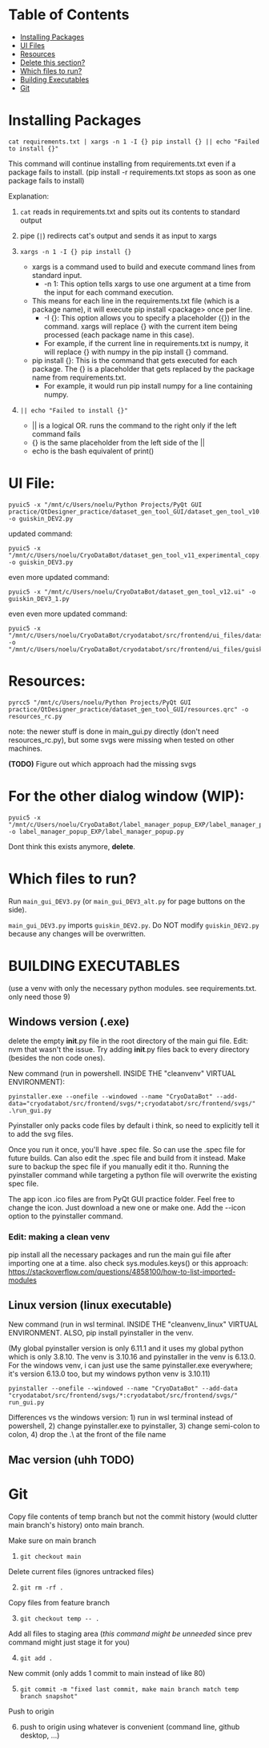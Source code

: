 # Table of Contents

- [Installing Packages](#installing-packages)
- [UI Files](#ui-file)
- [Resources](#resources)
- [Delete this section?](#for-the-other-dialog-window-wip)
- [Which files to run?](#which-files-to-run)
- [Building Executables](#building-executables)
- [Git](#git)
<!-- square brackets are the name of the table of contents entry, hashtags are the anchors to the sections below, all lowercase and replace spaces (and special charas like parens and question mark) with hyphens -->
<!-- https://stackoverflow.com/questions/2822089/how-to-link-to-part-of-the-same-document-in-markdown -->

# Installing Packages
```
cat requirements.txt | xargs -n 1 -I {} pip install {} || echo "Failed to install {}"
```
This command will continue installing from requirements.txt even if a package fails to install. (pip install -r requirements.txt stops as soon as one package fails to install)

Explanation:
1. ```cat``` reads in requirements.txt and spits out its contents to standard output

2. pipe (```|```) redirects cat's output and sends it as input to xargs

3. ```xargs -n 1 -I {} pip install {}```
    - xargs is a command used to build and execute command lines from standard input.
        - -n 1: This option tells xargs to use one argument at a time from the input for each command execution.
    - This means for each line in the requirements.txt file (which is a package name), it will execute pip install \<package\> once per line.
        - -I {}: This option allows you to specify a placeholder ({}) in the command. xargs will replace {} with the current item being processed (each package name in this case).
        -   For example, if the current line in requirements.txt is numpy, it will replace {} with numpy in the pip install {} command.
    - pip install {}: This is the command that gets executed for each package. The {} is a placeholder that gets replaced by the package name from requirements.txt.
        - For example, it would run pip install numpy for a line containing numpy.

4. ```|| echo "Failed to install {}"```
    - || is a logical OR. runs the command to the right only if the left command fails
    - {} is the same placeholder from the left side of the ||
    - echo is the bash equivalent of print()

# UI File:
```
pyuic5 -x "/mnt/c/Users/noelu/Python Projects/PyQt GUI practice/QtDesigner_practice/dataset_gen_tool_GUI/dataset_gen_tool_v10.ui" -o guiskin_DEV2.py
```
updated command:
```
pyuic5 -x "/mnt/c/Users/noelu/CryoDataBot/dataset_gen_tool_v11_experimental_copy.ui" -o guiskin_DEV3.py
```
even more updated command:
```
pyuic5 -x "/mnt/c/Users/noelu/CryoDataBot/dataset_gen_tool_v12.ui" -o guiskin_DEV3_1.py
```
even even more updated command:
```
pyuic5 -x "/mnt/c/Users/noelu/CryoDataBot/cryodatabot/src/frontend/ui_files/dataset_gen_tool_v12.ui" -o "/mnt/c/Users/noelu/CryoDataBot/cryodatabot/src/frontend/ui_files/guiskin_DEV3_1.py"
```

# Resources:
```
pyrcc5 "/mnt/c/Users/noelu/Python Projects/PyQt GUI practice/QtDesigner_practice/dataset_gen_tool_GUI/resources.qrc" -o resources_rc.py
```

note: the newer stuff is done in main_gui.py directly (don't need resources_rc.py), but some svgs were missing when tested on other machines.

**(TODO)** Figure out which approach had the missing svgs


# For the other dialog window (WIP):
```
pyuic5 -x "/mnt/c/Users/noelu/CryoDataBot/label_manager_popup_EXP/label_manager_popup.ui" -o label_manager_popup_EXP/label_manager_popup.py
```
Dont think this exists anymore, **delete**.

# Which files to run?
Run ```main_gui_DEV3.py``` (or ```main_gui_DEV3_alt.py``` for page buttons on the side). 

```main_gui_DEV3.py``` imports ```guiskin_DEV2.py```. Do NOT modify ```guiskin_DEV2.py``` because any changes will be overwritten.





# BUILDING EXECUTABLES
(use a venv with only the necessary python modules. see requirements.txt. only need those 9)
## Windows version (.exe)
delete the empty __init__.py file in the root directory of the main gui file. Edit: nvm that wasn't the issue. Try adding __init__.py files back to every directory (besides the non code ones).

New command (run in powershell. INSIDE THE "cleanvenv" VIRTUAL ENVIRONMENT): 
```
pyinstaller.exe --onefile --windowed --name "CryoDataBot" --add-data="cryodatabot/src/frontend/svgs/*;cryodatabot/src/frontend/svgs/" .\run_gui.py
```
Pyinstaller only packs code files by default i think, so need to explicitly tell it to add the svg files.

[//]: # (Comment syntax, can replace parens with double quotes)
[//]: # (Same thing but with console. THe --windowed option disables console.)
[//]: # (pyinstaller.exe --onefile --name "CryoDataBot" --add-data="cryodatabot/src/frontend/svgs/*;cryodatabot/src/frontend/svgs/" .\run_gui.py)


[//]: # (This one's outdated, --add-data works while those other spec file hacks dont)
[//]: # (pyinstaller.exe --onefile --windowed --name "CryoDataBot" .\run_gui.py)


<!-- Other comment style, html comments -->
<!-- (rlyyyy OLD) run this command in powershell (windows version of pyinstaller gives exe, linux version of pyinstaller gives linix executable): ```pyinstaller.exe --onefile --windowed --paths="C:\\Users\\noelu\\CryoDataBot\\.venv\\Lib\\site-packages" --name "CryoDataBot" --icon "C:\\Users\\noelu\\Python Projects\\PyQt GUI practice\\QtDesigner_practice\\dataset_gen_tool_GUI\\app_icon2.ico" .\main_gui_DEV4.py``` -->

Once you run it once, you'll have .spec file. So can use the .spec file for future builds. Can also edit the .spec file and build from it instead. Make sure to backup the spec file if you manually edit it tho. Running the pyinstaller command while targeting a python file will overwrite the existing spec file.

The app icon .ico files are from PyQt GUI practice folder. Feel free to change the icon. Just download a new one or make one. Add the --icon option to the pyinstaller command.

### Edit: making a clean venv
pip install all the necessary packages and run the main gui file after importing one at a time. also check sys.modules.keys() or this approach: https://stackoverflow.com/questions/4858100/how-to-list-imported-modules

## Linux version (linux executable)
New command (run in wsl terminal. INSIDE THE "cleanvenv_linux" VIRTUAL ENVIRONMENT. ALSO, pip install pyinstaller in the venv. 

(My global pyinstaller version is only 6.11.1 and it uses my global python which is only 3.8.10. The venv is 3.10.16 and pyinstaller in the venv is 6.13.0. For the windows venv, i can just use the same pyinstaller.exe everywhere; it's version 6.13.0 too, but my windows python venv is 3.10.11)
```
pyinstaller --onefile --windowed --name "CryoDataBot" --add-data "cryodatabot/src/frontend/svgs/*:cryodatabot/src/frontend/svgs/" run_gui.py
```
Differences vs the windows version: 1) run in wsl terminal instead of powershell, 2) change pyinstaller.exe to pyinstaller, 3) change semi-colon to colon, 4) drop the .\ at the front of the file name

<!-- (rly OLD) ```pyinstaller --onefile --windowed --paths="C:\\Users\\noelu\\CryoDataBot\\.venv\\Lib\\site-packages" --name "CryoDataBot_LINUX" --icon "C:\\Users\\noelu\\Python Projects\\PyQt GUI practice\\QtDesigner_practice\\dataset_gen_tool_GUI\\app_icon2.ico" main_gui_DEV4.py``` -->

## Mac version (uhh TODO)



# Git
Copy file contents of temp branch but not the commit history (would clutter main branch's history) onto main branch.

Make sure on main branch

1. `git checkout main`

Delete current files (ignores untracked files)

2. `git rm -rf .`

Copy files from feature branch

3. `git checkout temp -- .`

Add all files to staging area (*this command might be unneeded* since prev command might just stage it for you)

4. `git add .`

New commit (only adds 1 commit to main instead of like 80)

5. `git commit -m "fixed last commit, make main branch match temp branch snapshot"`

Push to origin

6. push to origin using whatever is convenient (command line, github desktop, ...)



<!-- # Aside: proof that Jaccard index (GOF, VOF, wtv u wanna rename it) and Dice* are not independent
$$
\text{Jaccard (GOF, VOF, doesnt matter what you call intersect/union)} = \frac{|A \cap B|}{|A \cup B|} \\
\text{Dice*} = \frac{|A \cap B|}{|A| + |B|} \\
\text{(*actual Dice has a scaling factor of 2)} \\

\text{Dice*} = \frac{|A \cap B|}{|A| + |B|} = \frac{|A \cap B|}{|A \cup B| + |A \cap B|} \\
\frac{1}{\text{Jaccard}} = \frac{|A \cup B|}{|A \cap B|} = \frac{|A \cup B|}{|A \cap B|} + 1 - 1 = \frac{|A \cup B|}{|A \cap B|} + \frac{|A \cap B|}{|A \cap B|} - 1 = \frac{|A \cup B| + |A \cap B|}{|A \cap B|} - 1 = \frac{1}{\text{Dice*}} - 1 \\
\frac{1}{\text{Jaccard}} = \frac{1}{\text{Dice*}} - 1 \\
$$

<br>

$$
\text{Jaccard} = \frac{\text{Dice*}}{1 - \text{Dice*}} \\
$$

<br>

$$
\text{Dice*} = \frac{\text{Jaccard}}{1 + \text{Jaccard}} \\
$$





Example) For some fixed A and B. Say A = 100 and B = 100.
| Overlap % | Dice   | IoU     |
| --------- | ------ | ------- |
| 10%       | \~0.18 | \~0.095 |
| 50%       | \~0.67 | \~0.33  |
| 90%       | \~0.95 | \~0.82  | -->
